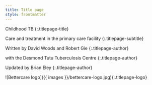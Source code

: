 ```yaml
---
title: Title page
style: frontmatter
---
```


Childhood TB
{:.titlepage-title}

Care and treatment in the primary care facility
{:.titlepage-subtitle}

Written by David Woods and Robert Gie
{:.titlepage-author}

with the Desmond Tutu Tuberculosis Centre
{:.titlepage-author}

Updated by Brian Eley
{:.titlepage-author}

![Bettercare logo]({{ images }}/bettercare-logo.jpg){:.titlepage-logo}
